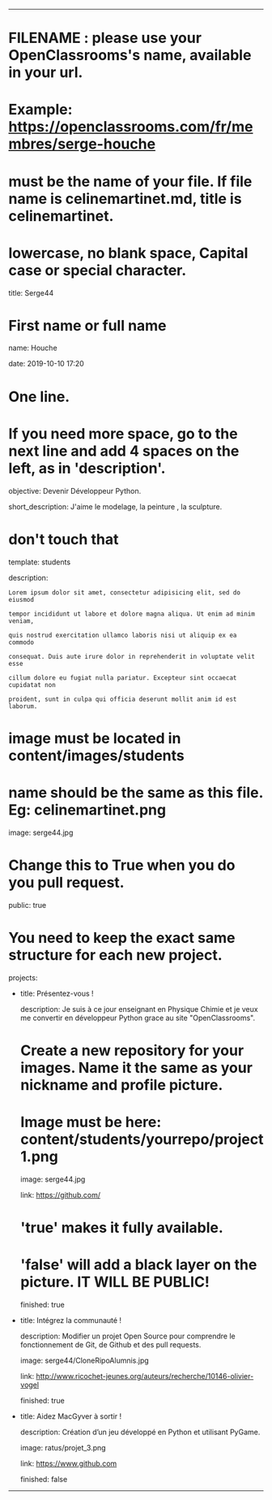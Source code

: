 ---


# FILENAME : please use your OpenClassrooms's name, available in your url.

# Example: https://openclassrooms.com/fr/membres/serge-houche

# must be the name of your file. If file name is celinemartinet.md, title is celinemartinet.

# lowercase, no blank space, Capital case or special character.

title: Serge44


# First name or full name

name: Houche

date: 2019-10-10 17:20


# One line.

# If you need more space, go to the next line and add 4 spaces on the left, as in 'description'.

objective: Devenir Développeur Python.

short_description: J'aime le modelage, la peinture , la sculpture. 

# don't touch that

template: students

description:

    Lorem ipsum dolor sit amet, consectetur adipisicing elit, sed do eiusmod

    tempor incididunt ut labore et dolore magna aliqua. Ut enim ad minim veniam,

    quis nostrud exercitation ullamco laboris nisi ut aliquip ex ea commodo

    consequat. Duis aute irure dolor in reprehenderit in voluptate velit esse

    cillum dolore eu fugiat nulla pariatur. Excepteur sint occaecat cupidatat non

    proident, sunt in culpa qui officia deserunt mollit anim id est laborum.


# image must be located in content/images/students

# name should be the same as this file. Eg: celinemartinet.png

image: serge44.jpg


# Change this to True when you do you pull request.

public: true


# You need to keep the exact same structure for each new project.

projects:

  - title: Présentez-vous !

    description: Je suis à ce jour enseignant en Physique Chimie et je veux me convertir en développeur Python grace au site "OpenClassrooms".

    # Create a new repository for your images. Name it the same as your nickname and profile picture.

    # Image must be here: content/students/yourrepo/project1.png

    image: serge44.jpg

    link: https://github.com/

    # 'true' makes it fully available.

    # 'false' will add a black layer on the picture. IT WILL BE PUBLIC!

    finished: true

  - title: Intégrez la communauté !

    description: Modifier un projet Open Source pour comprendre le fonctionnement de Git, de Github et des pull requests. 

    image: serge44/CloneRipoAlumnis.jpg

    link: http://www.ricochet-jeunes.org/auteurs/recherche/10146-olivier-vogel

    finished: true

  - title: Aidez MacGyver à sortir !

    description: Création d’un jeu développé en Python et utilisant PyGame.

    image: ratus/projet_3.png

    link: https://www.github.com

    finished: false

---